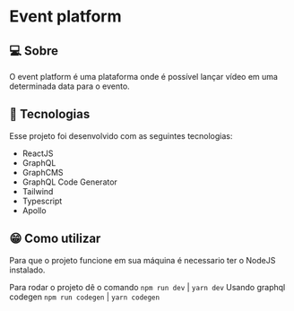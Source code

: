 <h1>Event platform</h1>

## 💻 Sobre

O event platform é uma plataforma onde é possível lançar vídeo em uma determinada data para o evento.

## 🚀 Tecnologias

Esse projeto foi desenvolvido com as seguintes tecnologias:

- ReactJS
- GraphQL
- GraphCMS
- GraphQL Code Generator
- Tailwind
- Typescript
- Apollo

## 😁 Como utilizar

Para que o projeto funcione em sua máquina é necessario ter o NodeJS instalado.

Para rodar o projeto dê o comando `npm run dev` | `yarn dev`
Usando graphql codegen `npm run codegen` | `yarn codegen`